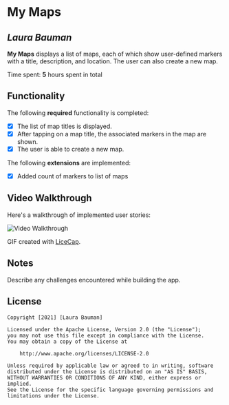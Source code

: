# My Maps 

## *Laura Bauman*

**My Maps** displays a list of maps, each of which show user-defined markers with a title, description, and location. The user can also create a new map. 

Time spent: **5** hours spent in total

## Functionality 

The following **required** functionality is completed:

* [x] The list of map titles is displayed.
* [x] After tapping on a map title, the associated markers in the map are shown.
* [x] The user is able to create a new map.

The following **extensions** are implemented:

* [x] Added count of markers to list of maps

## Video Walkthrough

Here's a walkthrough of implemented user stories:

<img src='https://i.imgur.com/cbXDQiI.gif' title='Video Walkthrough' width='' alt='Video Walkthrough' />

GIF created with [LiceCap](http://www.cockos.com/licecap/).

## Notes

Describe any challenges encountered while building the app.

## License

    Copyright [2021] [Laura Bauman]

    Licensed under the Apache License, Version 2.0 (the "License");
    you may not use this file except in compliance with the License.
    You may obtain a copy of the License at

        http://www.apache.org/licenses/LICENSE-2.0

    Unless required by applicable law or agreed to in writing, software
    distributed under the License is distributed on an "AS IS" BASIS,
    WITHOUT WARRANTIES OR CONDITIONS OF ANY KIND, either express or implied.
    See the License for the specific language governing permissions and
    limitations under the License.
